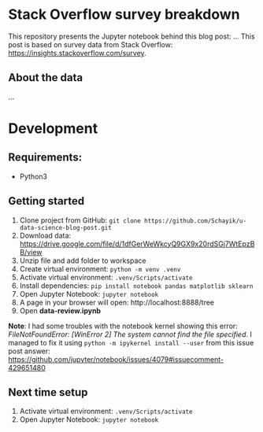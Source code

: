 # Stack Overflow survey breakdown

This repository presents the Jupyter notebook behind this blog post: ... This post is based on survey data from Stack Overflow: https://insights.stackoverflow.com/survey.

## About the data
...

# Development

## Requirements:
- Python3

## Getting started
1. Clone project from GitHub: `git clone https://github.com/Schayik/u-data-science-blog-post.git`
2. Download data: https://drive.google.com/file/d/1dfGerWeWkcyQ9GX9x20rdSGj7WtEpzBB/view
3. Unzip file and add folder to workspace
4. Create virtual environment: `python -m venv .venv`
5. Activate virtual environment: `.venv/Scripts/activate`
6. Install dependencies: `pip install notebook pandas matplotlib sklearn`
7. Open Jupyter Notebook: `jupyter notebook`
8. A page in your browser will open: http://localhost:8888/tree
9. Open **data-review.ipynb**

**Note**: I had some troubles with the notebook kernel showing this error: *FileNotFoundError: [WinError 2] The system cannot find the file specified*. I managed to fix it using `python -m ipykernel install --user` from this issue post answer: https://github.com/jupyter/notebook/issues/4079#issuecomment-429651480

## Next time setup
1. Activate virtual environment: `.venv/Scripts/activate`
2. Open Jupyter Notebook: `jupyter notebook`